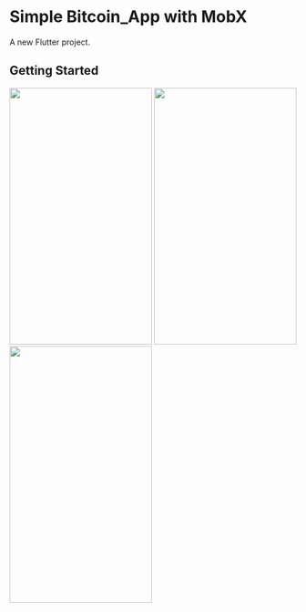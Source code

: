 # Simple Bitcoin_App with MobX 

A new Flutter project.

## Getting Started
<img src="https://github.com/div-simform/Practical_7_Mob/assets/125264375/87633bde-eb70-4262-ae0e-000c528b532d" height="450" width="250" />
<img src="https://github.com/div-simform/Practical_7_Mob/assets/125264375/3595a0a8-4fec-48f4-ac74-ed0b86360b6d" height="450" width="250" />
<img src="https://github.com/div-simform/Practical_7_Mob/assets/125264375/6a832a03-4696-44ce-8581-e7455657ab2b" height="450" width="250" />

